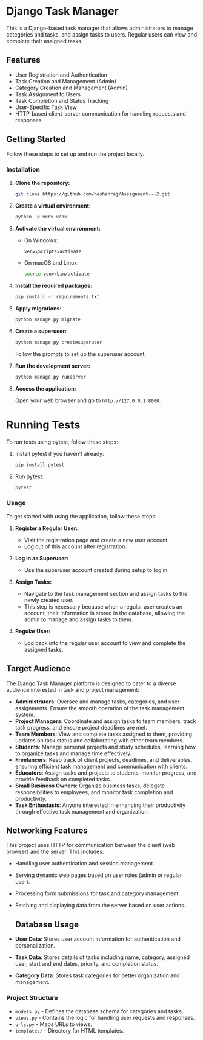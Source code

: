 # Django Task Manager

This is a Django-based task manager that allows administrators to manage categories and tasks, and assign tasks to users. Regular users can view and complete their assigned tasks.

## Features

- User Registration and Authentication
- Task Creation and Management (Admin)
- Category Creation and Management (Admin)
- Task Assignment to Users
- Task Completion and Status Tracking
- User-Specific Task View
- HTTP-based client-server communication for handling requests and responses

## Getting Started

Follow these steps to set up and run the project locally.

### Installation

1. **Clone the repository:**

    ```sh
    git clone https://github.com/heshanraj/Assignment---2.git
    ```

2. **Create a virtual environment:**

    ```sh
    python -m venv venv
    ```

3. **Activate the virtual environment:**

    - On Windows:

        ```sh
        venv\Scripts\activate
        ```

    - On macOS and Linux:

        ```sh
        source venv/bin/activate
        ```

4. **Install the required packages:**

    ```sh
    pip install -r requirements.txt
    ```

5. **Apply migrations:**

    ```sh
    python manage.py migrate
    ```

6. **Create a superuser:**

    ```sh
    python manage.py createsuperuser
    ```

    Follow the prompts to set up the superuser account.

7. **Run the development server:**

    ```sh
    python manage.py runserver
    ```

8. **Access the application:**

    Open your web browser and go to `http://127.0.0.1:8000`.

# Running Tests

To run tests using pytest, follow these steps:

1. Install pytest if you haven't already:
    ```bash
    pip install pytest
    ```

2. Run pytest:
    ```bash
    pytest
    ```

### Usage

To get started with using the application, follow these steps:

1. **Register a Regular User:**
    - Visit the registration page and create a new user account.
    - Log out of this account after registration.

2. **Log in as Superuser:**
    - Use the superuser account created during setup to log in.

3. **Assign Tasks:**
    - Navigate to the task management section and assign tasks to the newly created user.
    - This step is necessary because when a regular user creates an account, their information is stored in the database, allowing the admin to manage and assign tasks to them. 

4. **Regular User:**
    - Log back into the regular user account to view and complete the assigned tasks.

## Target Audience

The Django Task Manager platform is designed to cater to a diverse audience interested in task and project management:

- **Administrators**: Oversee and manage tasks, categories, and user assignments. Ensure the smooth operation of the task management system.
- **Project Managers**: Coordinate and assign tasks to team members, track task progress, and ensure project deadlines are met.
- **Team Members**: View and complete tasks assigned to them, providing updates on task status and collaborating with other team members.
- **Students**: Manage personal projects and study schedules, learning how to organize tasks and manage time effectively.
- **Freelancers**: Keep track of client projects, deadlines, and deliverables, ensuring efficient task management and communication with clients.
- **Educators**: Assign tasks and projects to students, monitor progress, and provide feedback on completed tasks.
- **Small Business Owners**: Organize business tasks, delegate responsibilities to employees, and monitor task completion and productivity.
- **Task Enthusiasts**: Anyone interested in enhancing their productivity through effective task management and organization.

  
## Networking Features

This project uses HTTP for communication between the client (web browser) and the server. This includes:

- Handling user authentication and session management.
- Serving dynamic web pages based on user roles (admin or regular user).
- Processing form submissions for task and category management.
- Fetching and displaying data from the server based on user actions.

  ## Database Usage

- **User Data**: Stores user account information for authentication and personalization.
- **Task Data**: Stores details of tasks including name, category, assigned user, start and end dates, priority, and completion status.
- **Category Data**: Stores task categories for better organization and management.

### Project Structure

- `models.py` - Defines the database schema for categories and tasks.
- `views.py` - Contains the logic for handling user requests and responses.
- `urls.py` - Maps URLs to views.
- `templates/` - Directory for HTML templates.


